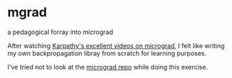 # mgrad

a pedagogical forray into micrograd

After watching [Karpathy's excellent videos on micrograd](https://www.youtube.com/watch?v=VMj-3S1tku0), I felt like writing my own backpropagation libray from scratch for learning purposes.

I've tried not to look at the [micrograd repo](https://github.com/karpathy/micrograd) while doing this exercise.
